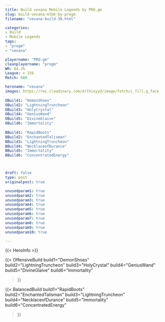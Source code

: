 ```yaml
---
title: Build vexana Mobile Legends by PRO.gm
slug: build-vexana-mlbb-by-progm
filename: "vexana-build-38.html"

categories: 
- Build 
- Mobile Legends
tags: 
- "progm"
- "vexana"

playername: "PRO.gm"
cleanplayername: "progm"
WR: 64.3%
League: x 156
Match: 680 

heroname: "vexana"
images: https://res.cloudinary.com/drlhixyyd/image/fetch/c_fill,g_face,f_auto/https://cdn2-build.mobagenie.my.id/p/images/banner/full/vexana.jpg
 
OBuild1: "DemonShoes"  
OBuild2: "LightningTruncheon" 
OBuild3: "HolyCrystal" 
OBuild4: "GeniusWand" 
OBuild5: "DivineGlaive" 
OBuild6: "Immortality" 
 
BBuild1: "RapidBoots"  
BBuild2: "EnchantedTalisman" 
BBuild3: "LightningTruncheon" 
BBuild4: "NecklaceofDurance" 
BBuild5: "Immortality" 
BBuild6: "ConcentratedEnergy"



draft: false
type: post
originalpost: true

unusedparam1: true
unusedparam2: true
unusedparam3: true
unusedparam4: true
unusedparam5: true
unusedparam6: true
unusedparam7: true
unusedparam8: true
unusedparam9: true
unusedparam10: true

---
```


{{< HeroInfo >}} 

{{< OffensiveBuild 
build1="DemonShoes"  
build2="LightningTruncheon" 
build3="HolyCrystal" 
build4="GeniusWand" 
build5="DivineGlaive" 
build6="Immortality" 
 >}} 

{{< BalancedBuild 
build1="RapidBoots"  
build2="EnchantedTalisman" 
build3="LightningTruncheon" 
build4="NecklaceofDurance" 
build5="Immortality" 
build6="ConcentratedEnergy" 
 >}}

